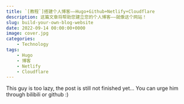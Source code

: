 ```yaml
---
title: `[教程`]搭建个人博客——Hugo+Github+Netlify+Cloudflare
description: 这篇文章将帮助您建立您的个人博客——就像这个网站！
slug: build-your-own-blog-website
date: 2022-09-14 00:00:00+0000
image: cover.jpg
categories:
    - Technology
tags:
    - Hugo
    - 博客
    - Netlify
    - Cloudflare
---
```


This guy is too lazy, the post is still not finished yet...
You can urge him through bilibili or github :)
